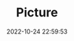 ---
weight: 1
images:
- /images/edited/5.jpeg
title: Picture
date: 2022-10-24 22:59:53
tags: [luminar neo,work]
---